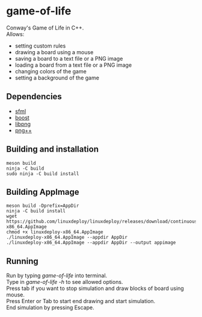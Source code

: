 # game-of-life
Conway's Game of Life in C++.  
Allows:
* setting custom rules
* drawing a board using a mouse
* saving a board to a text file or a PNG image
* loading a board from a text file or a PNG image
* changing colors of the game  
* setting a background of the game
## Dependencies
* [sfml](https://www.sfml-dev.org/)
* [boost](https://www.boost.org/)
* [libpng](http://www.libpng.org/pub/png/libpng.html)
* [png++](https://www.nongnu.org/pngpp/)
## Building and installation
```
meson build
ninja -C build
sudo ninja -C build install
```
## Building AppImage
```
meson build -Dprefix=AppDir
ninja -C build install
wget https://github.com/linuxdeploy/linuxdeploy/releases/download/continuous/linuxdeploy-x86_64.AppImage
chmod +x linuxdeploy-x86_64.AppImage
./linuxdeploy-x86_64.AppImage --appdir AppDir
./linuxdeploy-x86_64.AppImage --appdir AppDir --output appimage

```
## Running
Run by typing *game-of-life* into terminal.  
Type in *game-of-life -h* to see allowed options.  
Press tab if you want to stop simulation and draw blocks of board using mouse.   
Press Enter or Tab to start end drawing and start simulation.  
End simulation by pressing Escape.